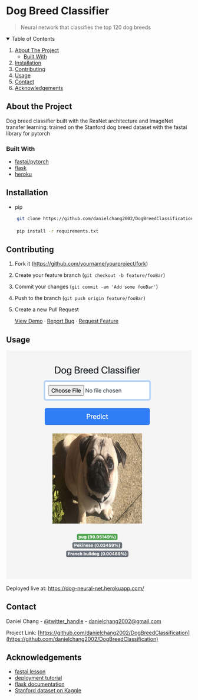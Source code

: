 # Dog Breed Classifier
> Neural network that classifies the top 120 dog breeds 

<!-- TABLE OF CONTENTS -->
<details open="open">
  <summary>Table of Contents</summary>
  <ol>
    <li>
      <a href="#about-the-project">About The Project</a>
      <ul>
        <li><a href="#built-with">Built With</a></li>
      </ul>
    </li>
        <li><a href="#installation">Installation</a></li>
      </ul>
    </li>
    <li><a href="#contributing">Contributing</a></li>
    <li><a href="#usage">Usage</a></li>
    <li><a href="#contact">Contact</a></li>
    <li><a href="#acknowledgements">Acknowledgements</a></li>
  </ol>
</details>

## About the Project

Dog breed classifier built with the ResNet architecture and ImageNet transfer learning: trained on the Stanford dog breed dataset with the fastai library for pytorch

### Built With

* [fastai/pytorch](https://docs.fast.ai/)
* [flask](https://flask.palletsprojects.com/en/1.1.x/)
* [heroku](heroku.com)

## Installation

* pip

```sh
    git clone https://github.com/danielchang2002/DogBreedClassification.git

    pip install -r requirements.txt
```

## Contributing

1. Fork it (<https://github.com/yourname/yourproject/fork>)
2. Create your feature branch (`git checkout -b feature/fooBar`)
3. Commit your changes (`git commit -am 'Add some fooBar'`)
4. Push to the branch (`git push origin feature/fooBar`)
5. Create a new Pull Request



    <a href="https://dog-neural-net.herokuapp.com/">View Demo</a>
    ·
    <a href="https://github.com/danielchang2002/DogBreedClassification/issues">Report Bug</a>
    ·
    <a href="https://github.com/danielchang2002/DogBreedClassification/issues">Request Feature</a>
  </p>
</p>


## Usage

![screenshot of demo](screenshot.png?raw=true "Demo Screenshot")

Deployed live at: 
https://dog-neural-net.herokuapp.com/


## Contact

Daniel Chang - [@twitter_handle](https://twitter.com/danielchang2002) - danielchang2002@gmail.com

Project Link: [https://github.com/danielchang2002/DogBreedClassification](https://github.com/danielchang2002/DogBreedClassification)



<!-- ACKNOWLEDGEMENTS -->
## Acknowledgements

* [fastai lesson](https://github.com/fastai/fastbook/blob/master/01_intro.ipynb)
* [deployment tutorial](https://www.youtube.com/watch?v=BUh76-xD5qU&t=2259s&ab_channel=AbhishekThakur)
* [flask documentation](https://flask.palletsprojects.com/en/1.1.x/)
* [Stanford dataset on Kaggle](https://www.kaggle.com/jessicali9530/stanford-dogs-dataset)






